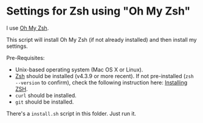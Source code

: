 Settings for Zsh using "Oh My Zsh"
==================================

I use [Oh My Zsh](https://github.com/robbyrussell/oh-my-zsh).

This script will install Oh My Zsh (if not already installed) and then install my settings.

Pre-Requisites:

* Unix-based operating system (Mac OS X or Linux).
* [Zsh](http://www.zsh.org) should be installed (v4.3.9 or more recent). If not pre-installed (`zsh --version` to confirm), check the following instruction here: [Installing ZSH](https://github.com/robbyrussell/oh-my-zsh/wiki/Installing-ZSH).
* `curl` should be installed.
* `git` should be installed.

There's a `install.sh` script in this folder. Just run it.
